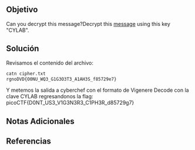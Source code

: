 ## Objetivo
Can you decrypt this message?Decrypt this [message](https://artifacts.picoctf.net/c/159/cipher.txt) using this key "CYLAB".

## Solución
Revisamos el contenido del archivo:
```bash
catn cipher.txt
rgnoDVD{O0NU_WQ3_G1G3O3T3_A1AH3S_f85729e7}
```
Y metemos la salida a cyberchef con el formato de Vigenere Decode con la clave CYLAB regresandonos la flag:
picoCTF{D0NT_US3_V1G3N3R3_C1PH3R_d85729g7}

## Notas Adicionales


## Referencias
